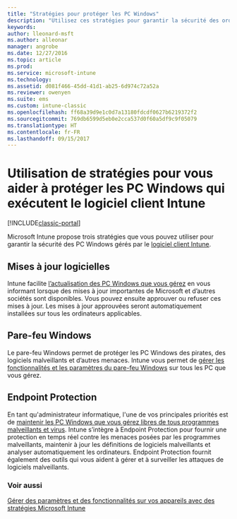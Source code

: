 ```yaml
---
title: "Stratégies pour protéger les PC Windows"
description: "Utilisez ces stratégies pour garantir la sécurité des ordinateurs Windows quand ils sont gérés par le logiciel client Intune."
keywords: 
author: lleonard-msft
ms.author: alleonar
manager: angrobe
ms.date: 12/27/2016
ms.topic: article
ms.prod: 
ms.service: microsoft-intune
ms.technology: 
ms.assetid: d081f466-45dd-41d1-ab25-6d974c72a52a
ms.reviewer: owenyen
ms.suite: ems
ms.custom: intune-classic
ms.openlocfilehash: ff68a39d9e1c0d7a13180fdcdf0627b6219372f2
ms.sourcegitcommit: 769db6599d5eb0e2cca537d0f60a5df9c9f05079
ms.translationtype: HT
ms.contentlocale: fr-FR
ms.lasthandoff: 09/15/2017
---
```

# <a name="use-policies-to-help-protect-windows-pcs-that-run-the-intune-client-software"></a>Utilisation de stratégies pour vous aider à protéger les PC Windows qui exécutent le logiciel client Intune

[!INCLUDE[classic-portal](../includes/classic-portal.md)]

Microsoft Intune propose trois stratégies que vous pouvez utiliser pour garantir la sécurité des PC Windows gérés par le [logiciel client Intune](manage-windows-pcs-with-microsoft-intune.md).


## <a name="software-updates"></a>Mises à jour logicielles

Intune facilite [l’actualisation des PC Windows que vous gérez](keep-windows-pcs-up-to-date-with-software-updates-in-microsoft-intune.md) en vous informant lorsque des mises à jour importantes de Microsoft et d’autres sociétés sont disponibles. Vous pouvez ensuite approuver ou refuser ces mises à jour. Les mises à jour approuvées seront automatiquement installées sur tous les ordinateurs applicables.

## <a name="windows-firewall"></a>Pare-feu Windows

Le pare-feu Windows permet de protéger les PC Windows des pirates, des logiciels malveillants et d’autres menaces. Intune vous permet de [gérer les fonctionnalités et les paramètres du pare-feu Windows](help-protect-windows-pcs-using-windows-firewall-policies-in-microsoft-intune.md) sur tous les PC que vous gérez.

## <a name="endpoint-protection"></a>Endpoint Protection

En tant qu'administrateur informatique, l'une de vos principales priorités est de [maintenir les PC Windows que vous gérez libres de tous programmes malveillants et virus](help-secure-windows-pcs-with-endpoint-protection-for-microsoft-intune.md). Intune s’intègre à Endpoint Protection pour fournir une protection en temps réel contre les menaces posées par les programmes malveillants, maintenir à jour les définitions de logiciels malveillants et analyser automatiquement les ordinateurs. Endpoint Protection fournit également des outils qui vous aident à gérer et à surveiller les attaques de logiciels malveillants.



### <a name="see-also"></a>Voir aussi
[Gérer des paramètres et des fonctionnalités sur vos appareils avec des stratégies Microsoft Intune](manage-settings-and-features-on-your-devices-with-microsoft-intune-policies.md)

